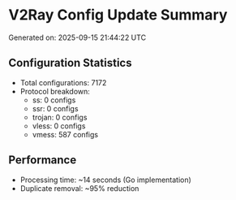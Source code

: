 # V2Ray Config Update Summary
Generated on: 2025-09-15 21:44:22 UTC

## Configuration Statistics
- Total configurations: 7172
- Protocol breakdown:
  - ss: 0 configs
  - ssr: 0 configs
  - trojan: 0 configs
  - vless: 0 configs
  - vmess: 587 configs

## Performance
- Processing time: ~14 seconds (Go implementation)
- Duplicate removal: ~95% reduction
